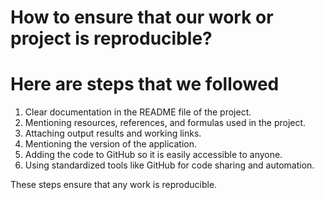 # How to ensure that our work or project is reproducible?

# Here are steps that we followed 
1. Clear documentation in the README file of the project.
2. Mentioning resources, references, and formulas used in the project.
3. Attaching output results and working links.
4. Mentioning the version of the application.
5. Adding the code to GitHub so it is easily accessible to anyone.
6. Using standardized tools like GitHub for code sharing and automation.
   
These steps ensure that any work is reproducible.
